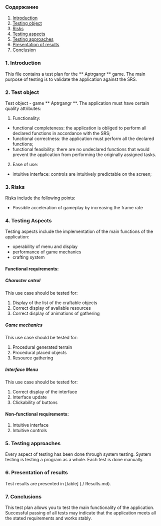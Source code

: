 ### Содержание
  1. [Introduction](#1)
  2. [Testing object](#2)
  3. [Risks](#3)
  4. [Testing aspects](#4)
  5. [Testing approaches](#5)
  6. [Presentation of results](#6)
  7. [Conclusion](#7)

<a name="1"></a>
### 1. Introduction
  This file contains a test plan for the ** Aptrgangr ** game. The main purpose of testing is to validate the application against the SRS.

### 2. Test object
Test object - game ** Aptrgangr **.
The application must have certain quality attributes:
   
   1. Functionality:
+ functional completeness: the application is obliged to perform all declared functions in accordance with the SRS;
+ functional correctness: the application must perform all the declared functions;
+ functional feasibility: there are no undeclared functions that would prevent the application from performing the originally assigned tasks.

2. Ease of use:
+ intuitive interface: controls are intuitively predictable on the screen;

<a name="3"> </a>
### 3. Risks
Risks include the following points:
* Possible acceleration of gameplay by increasing the frame rate

<a name="4"> </a>
### 4. Testing Aspects
Testing aspects include the implementation of the main functions of the application:
* operability of menu and display
* performance of game mechanics
* crafting system

#### Functional requirements:

##### Character cntrol
This use case should be tested for:
1. Display of the list of the craftable objects
2. Correct display of available resources  
3. Correct display of animations of gathering

##### Game mechanics
This use case should be tested for:
1. Procedural generated terrain
2. Procedural placed objects
3. Resource gathering

##### Interface Menu
This use case should be tested for:
1. Correct display of the interface
2. Interface update
3. Clickability of buttons

#### Non-functional requirements:
1. Intuitive interface
2. Intuitive controls

<a name="5"> </a>
### 5. Testing approaches
Every aspect of testing has been done through system testing.
System testing is testing a program as a whole.
Each test is done manually.

<a name="6"> </a>
### 6. Presentation of results
Test results are presented in [table] (./ Results.md).

<a name="7"> </a>
### 7. Conclusions
This test plan allows you to test the main functionality of the application.
Successful passing of all tests may indicate that the application
meets all the stated requirements and works stably.
